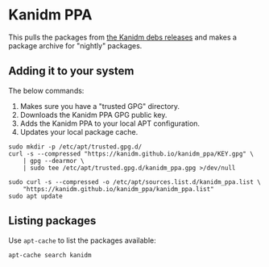 # Kanidm PPA

This pulls the packages from [the Kanidm debs releases](https://github.com/kanidm/kanidm/releases/tag/debs) and makes a package archive for "nightly" packages.

## Adding it to your system

The below commands:

1. Makes sure you have a "trusted GPG" directory.
2. Downloads the Kanidm PPA GPG public key.
3. Adds the Kanidm PPA to your local APT configuration.
4. Updates your local package cache.

``` shell
sudo mkdir -p /etc/apt/trusted.gpg.d/
curl -s --compressed "https://kanidm.github.io/kanidm_ppa/KEY.gpg" \
    | gpg --dearmor \
    | sudo tee /etc/apt/trusted.gpg.d/kanidm_ppa.gpg >/dev/null

sudo curl -s --compressed -o /etc/apt/sources.list.d/kanidm_ppa.list \
    "https://kanidm.github.io/kanidm_ppa/kanidm_ppa.list"
sudo apt update
```

## Listing packages

Use `apt-cache` to list the packages available:

```shell
apt-cache search kanidm
```
